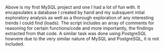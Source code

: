 Above is my first MySQL project and one I had a lot of fun with. It encapsulates a database I created by hand and my subsquent intial exploratory 
analysis as well as a thorough exploration of any interesting trends I could find (loads). The script includes an array of comments for reasoning for
certain functions/code and more importantly, the findings extracted from that code. A similar task was done using PostgreSQL howvere due to the very 
similar nature of MySQL and PostgreSQL, it is not included. 
